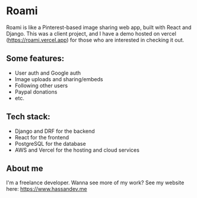 # Roami
Roami is like a Pinterest-based image sharing web app, built with React and Django. This was a client project, and I have a demo hosted on vercel (https://roami.vercel.app) for those who are interested in checking it out. 

## Some features: 
- User auth and Google auth
- Image uploads and sharing/embeds
- Following other users
- Paypal donations
- etc.

## Tech stack:
- Django and DRF for the backend
- React for the frontend
- PostgreSQL for the database
- AWS and Vercel for the hosting and cloud services

## About me
I'm a freelance developer. Wanna see more of my work? See my website here: https://www.hassandev.me
